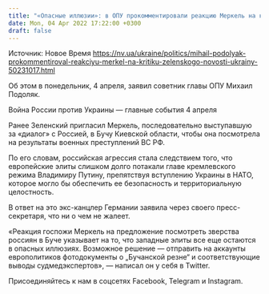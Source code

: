 ```yaml
---
title: "«Опасные иллюзии»: в ОПУ прокомментировали реакцию Меркель на критику со стороны Зеленского"
date: Mon, 04 Apr 2022 17:22:00 +0300
draft: false
---
```

Источник: Новое Время https://nv.ua/ukraine/politics/mihail-podolyak-prokommentiroval-reakciyu-merkel-na-kritiku-zelenskogo-novosti-ukrainy-50231017.html


 Об этом в понедельник, 4 апреля, заявил советник главы ОПУ Михаил Подоляк.

Война России против Украины — главные события 4 апреля

Ранее Зеленский пригласил Меркель, последовательно выступавшую за «диалог» с Россией, в Бучу Киевской области, чтобы она посмотрела на результаты военных преступлений ВС РФ.

По его словам, российская агрессия стала следствием того, что европейские элиты слишком долго потакали главе кремлевского режима Владимиру Путину, препятствуя вступлению Украины в НАТО, которое могло бы обеспечить ее безопасность и территориальную целостность.

В ответ на это экс-канцлер Германии заявила через своего пресс-секретаря, что ни о чем не жалеет.

«Реакция госпожи Меркель на предложение посмотреть зверства россиян в Буче указывает на то, что западные элиты все еще остаются в опасных иллюзиях. Возможное решение — отправить на аккаунты европолитиков фотодокументы о „Бучанской резне“ и соответствующие выводы судмедэкспертов», — написал он у себя в Twitter.

Присоединяйтесь к нам в соцсетях Facebook, Telegram и Instagram.
